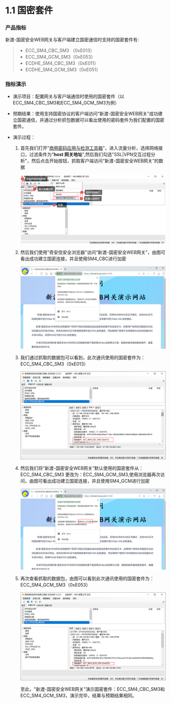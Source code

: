 # 1.1 国密套件

### 产品指标

新渡-国密安全WEB网关与客户端建立国密通信时支持的国密套件有:

> * ECC_SM4_CBC_SM3 （0xE013）
> * ECC_SM4_GCM_SM3（0xE053）
> * ECDHE_SM4_CBC_SM3（0xE011）
> * ECDHE_SM4_GCM_SM3（0xE051）

### 指标演示

* 演示项目：配置网关与客户端通信时使用的国密套件（以ECC_SM4_CBC_SM3和ECC_SM4_GCM_SM3为例）

* 预期结果：使用支持国密协议的客户端访问“新渡-国密安全WEB网关”成功建立国密通信，并通过分析抓包数据可以看出使用的密码套件为我们配置的国密套件。

* 演示过程：

  1. 首先我们打开"[商用密码应用与检测工具箱](https://www.ailawuyou.com/micetoolbox/)"，进入流量分析，选择网络接口，过滤条件为"**host 网关地址**",然后我们勾选"SSL|VPN交互过程分析"，然后点击开始按钮，抓取客户端访问“新渡-国密安全WEB网关”的数据

     ![image-20220602164019887](../image/MiCeZhua.png ':size=75%')

  2. 然后我们使用"奇安信安全浏览器"访问“新渡-国密安全WEB网关”，由图可看出成功建立国密连接，并且使用SM4_CBC进行加密

     ![gm_cbc](../image/gm_cbc.png ':size=75%')

     

  3. 我们通过抓取的数据包可以看到，此次通讯使用的国密套件为：ECC_SM4_CBC_SM3（0xE013）

     ![image-20220602164249274](../image/MiCe_CBC.png ':size=75%')

  4. 然后我们将“新渡-国密安全WEB网关”默认使用的国密套件从：ECC_SM4_CBC_SM3 更改为：ECC_SM4_GCM_SM3,使用浏览器再次访问，由图可看出成功建立国密连接，并且使用SM4_GCM进行加密

     ![gm_gcm](../image/gm_gcm.png ':size=75%')

  5. 再次查看抓取的数据包，由图可以看到此次通讯使用的国密套件为：ECC_SM4_GCM_SM3（0xE053）

     ![image-20220602164502186](../image/MiCe_GCM.png ':size=75%')

     

     至此，"新渡-国密安全WEB网关"演示国密套件：ECC_SM4_CBC_SM3和ECC_SM4_GCM_SM3，演示完毕，结果与预期结果相同。

     

